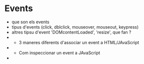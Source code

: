 # Events

* que son els events
* tipus d'events \(click, dblclick, mouseover, mouseout, keypress\)
* altres tipsu d'event 'DOMcontentLoaded', 'resize', que fan ?
* * 3 maneres diferents d'associar un event a HTML/JAvaScript
* * Com inspeccionar un event a JAvaScript
* 

